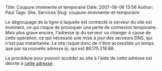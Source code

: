 Title: Coupure imminente et temporaire
Date: 2007-08-06 13:56
Author: Paul
Tags: Site, Services
Slug: coupure-imminente-et-temporaire

Le dégroupage de la ligne à laquelle est connecté le serveur du site est
imminent, ce qui risque de provoquer une perte de connexion temporaire.
Mais plus grave encore, l'adresse ip du serveur va changer à cause de
cette opération, ce qui nécessite une mise à jour des serveurs DNS, qui
n'est pas instantanée.
Le site risque donc de n'être accessible un temps que par sa nouvelle
adresse ip, qui est 88.175.218.88.

La procédure pour pouvoir accéder au site à l'aide de cette adresse est
décrite à [cette
adresse](http://www.pcentraide.com/index.php?showtopic=6093) .


